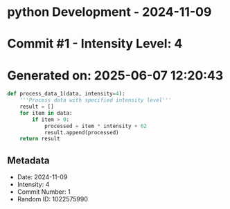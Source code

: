 ﻿# python Development - 2024-11-09
# Commit #1 - Intensity Level: 4
# Generated on: 2025-06-07 12:20:43
```python
def process_data_1(data, intensity=4):
    '''Process data with specified intensity level'''
    result = []
    for item in data:
        if item > 0:
            processed = item * intensity + 62
            result.append(processed)
    return result
```
## Metadata
- Date: 2024-11-09
- Intensity: 4
- Commit Number: 1
- Random ID: 1022575990
